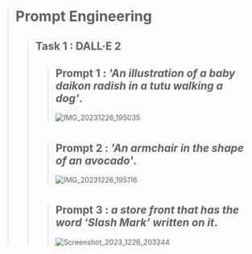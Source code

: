 > # **Prompt Engineering**
>> ## **Task 1 :** DALL·E 2
>>> ## **Prompt 1 :** _'An illustration of a baby daikon radish in a tutu walking a dog'_.
>>> ![IMG_20231226_195035](https://github.com/abhishakejutur/Prompt-Engineering/assets/91953148/5a26d116-0422-4c1b-8260-b45530730594)
>> #
>>> ## **Prompt 2 :** _'An armchair in the shape of an avocado'_.
>>> ![IMG_20231226_195116](https://github.com/abhishakejutur/Prompt-Engineering/assets/91953148/c574b26e-60fa-47eb-89b0-c8d8b6ba9172)
>> #
>>> ## **Prompt 3 :** _a store front that has the word ‘Slash Mark’ written on it_.
>>> ![Screenshot_2023_1226_203244](https://github.com/abhishakejutur/Prompt-Engineering/assets/91953148/c6be6217-3af0-4db9-b770-6e4fb5ec1da8)
>> #

